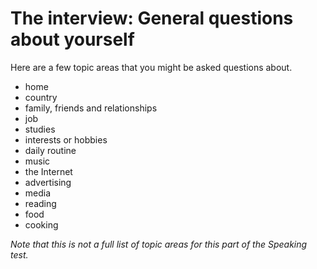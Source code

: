 # The interview: General questions about yourself

Here are a few topic areas that you might be asked questions about.

- home
- country
- family, friends and relationships
- job
- studies
- interests or hobbies
- daily routine
- music
- the Internet
- advertising
- media
- reading
- food
- cooking

*Note that this is not a full list of topic areas for this part of the Speaking test.*
